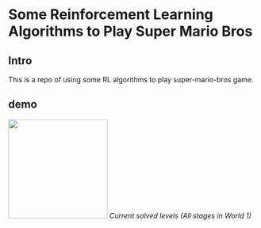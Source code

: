 # Some Reinforcement Learning Algorithms to Play Super Mario Bros

## Intro

This is a repo of using some RL algorithms to play super-mario-bros game. 

## demo
<p align="left">
  <img src="ppo/demo/video-1-1.gif" width="200">
  <i>Current solved levels (All stages in World 1)</i>
</p>